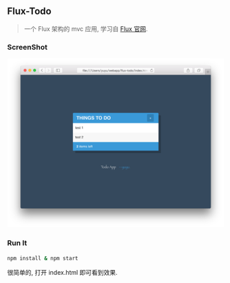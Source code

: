 ## Flux-Todo

> 一个 Flux 架构的 mvc 应用, 学习自 [Flux 官网](https://github.com/facebook/flux).

### ScreenShot
![app's screenshot](./screenshot.png)

### Run It
```bash
npm install & npm start
```

很简单的, 打开 index.html 即可看到效果.
